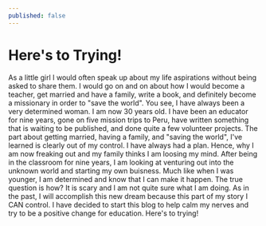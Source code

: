 ```yaml
---
published: false
---
```



# Here's to Trying!

As a little girl I would often speak up about my life aspirations without being asked to share them.  I would go on and on about how I would become a teacher, get married and have a family, write a book, and definitely become a missionary in order to "save the world".  You see, I have always been a very determined woman.  I am now 30 years old.  I have been an educator for nine years, gone on five mission trips to Peru, have written something that is waiting to be published, and done quite a few volunteer projects.  The part about getting married, having a family, and "saving the world", I've learned is clearly out of my control.  I have always had a plan.  Hence, why I am now freaking out and my family thinks I am loosing my mind.  After being in the classroom for nine years, I am looking at venturing out into the unknown world and starting my own buisness.  Much like when I was younger, I am determined and know that I can make it happen.  The true question is how?  It is scary and I am not quite sure what I am doing.  As in the past,  I will accomplish this new dream because this part of my story I CAN control.  I have decided to start this blog to help calm my nerves and try to be a positive change for education.  Here's to trying!
